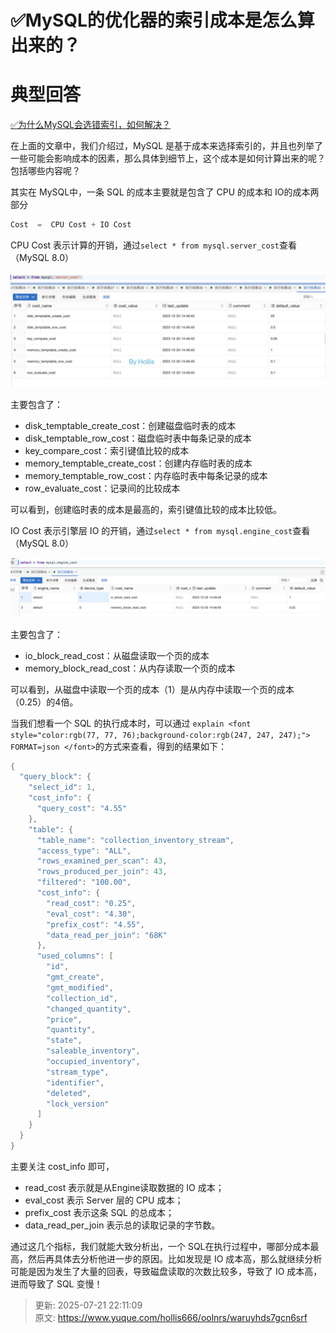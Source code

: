 # ✅MySQL的优化器的索引成本是怎么算出来的？

# 典型回答


[✅为什么MySQL会选错索引，如何解决？](https://www.yuque.com/hollis666/oolnrs/ghy5i20ie717exee)



在上面的文章中，我们介绍过，MySQL 是基于成本来选择索引的，并且也列举了一些可能会影响成本的因素，那么具体到细节上，这个成本是如何计算出来的呢？包括哪些内容呢？



其实在 MySQL中，一条 SQL 的成本主要就是包含了 CPU 的成本和 IO的成本两部分

**<font style="color:rgb(59, 67, 81);"></font>**

```java
Cost  =  CPU Cost + IO Cost
```



CPU Cost 表示计算的开销，通过`select * from mysql.server_cost`查看（MySQL 8.0）



![1722058701794-68ab32d7-298b-4429-a011-5eef8f4febc5.png](./img/mgAz42njDAjpqcGp/1722058701794-68ab32d7-298b-4429-a011-5eef8f4febc5-684605.png)



主要包含了：



+ disk_temptable_create_cost：创建磁盘临时表的成本
+ disk_temptable_row_cost：磁盘临时表中每条记录的成本
+ key_compare_cost：索引键值比较的成本
+ memory_temptable_create_cost：创建内存临时表的成本
+ memory_temptable_row_cost：内存临时表中每条记录的成本
+ row_evaluate_cost：记录间的比较成本



可以看到，创建临时表的成本是最高的，索引键值比较的成本比较低。



IO Cost 表示引擎层 IO 的开销，通过`select * from mysql.engine_cost`查看（MySQL 8.0）



![1722058927761-0f71cdea-e353-404b-8317-09ed2f4f912f.png](./img/mgAz42njDAjpqcGp/1722058927761-0f71cdea-e353-404b-8317-09ed2f4f912f-673343.png)



主要包含了：



+ io_block_read_cost：从磁盘读取一个页的成本
+ memory_block_read_cost：从内存读取一个页的成本



可以看到，从磁盘中读取一个页的成本（1）是从内存中读取一个页的成本（0.25）的4倍。



当我们想看一个 SQL 的执行成本时，可以通过 `explain <font style="color:rgb(77, 77, 76);background-color:rgb(247, 247, 247);"> FORMAT=json </font>`的方式来查看，得到的结果如下：



```java
{
  "query_block": {
    "select_id": 1,
    "cost_info": {
      "query_cost": "4.55"
    },
    "table": {
      "table_name": "collection_inventory_stream",
      "access_type": "ALL",
      "rows_examined_per_scan": 43,
      "rows_produced_per_join": 43,
      "filtered": "100.00",
      "cost_info": {
        "read_cost": "0.25",
        "eval_cost": "4.30",
        "prefix_cost": "4.55",
        "data_read_per_join": "68K"
      },
      "used_columns": [
        "id",
        "gmt_create",
        "gmt_modified",
        "collection_id",
        "changed_quantity",
        "price",
        "quantity",
        "state",
        "saleable_inventory",
        "occupied_inventory",
        "stream_type",
        "identifier",
        "deleted",
        "lock_version"
      ]
    }
  }
}
```



主要关注 cost_info 即可，

+ read_cost 表示就是从Engine读取数据的 IO 成本；
+ eval_cost 表示 Server 层的 CPU 成本；
+ prefix_cost 表示这条 SQL 的总成本；
+ data_read_per_join 表示总的读取记录的字节数。

  
通过这几个指标，我们就能大致分析出，一个 SQL在执行过程中，哪部分成本最高，然后再具体去分析他进一步的原因。比如发现是 IO 成本高，那么就继续分析可能是因为发生了大量的回表，导致磁盘读取的次数比较多，导致了 IO 成本高，进而导致了 SQL 变慢！



> 更新: 2025-07-21 22:11:09  
> 原文: <https://www.yuque.com/hollis666/oolnrs/waruyhds7gcn6srf>